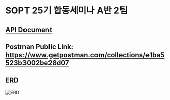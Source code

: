 # SOPT 25기 합동세미나 A반 2팀

## [API Document](https://docs.google.com/spreadsheets/d/18BmRQk0roaEsReKaK3L8f1AQy1CqAJtvRe8CGbGKag8/edit?folder=13Lb3uu_dbEqBAvRApimVeReKRCjVK4-E#gid=0)

## Postman Public Link: https://www.getpostman.com/collections/e1ba5523b3002be28d07

## ERD

![ERD](https://github.com/SOPT-25-Collaboration/sopt-25-collaboration-gs/tree/master/static/image/erd.PNG)